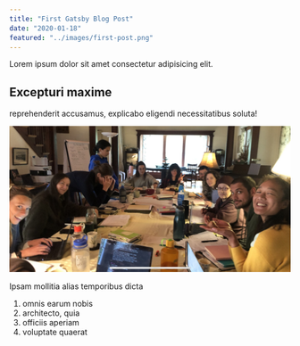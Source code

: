 ```yaml
---
title: "First Gatsby Blog Post"
date: "2020-01-18"
featured: "../images/first-post.png"
---
```


Lorem ipsum dolor sit amet consectetur adipisicing elit.

## Excepturi maxime

reprehenderit accusamus, explicabo eligendi necessitatibus soluta! 

![gatsby tutorial](../images/gatsby-tutorial.jpg)

Ipsam mollitia alias temporibus dicta

1. omnis earum nobis
2. architecto, quia
3. officiis aperiam
4. voluptate quaerat